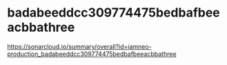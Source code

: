 # badabeeddcc309774475bedbafbeeacbbathree
https://sonarcloud.io/summary/overall?id=iamneo-production_badabeeddcc309774475bedbafbeeacbbathree
